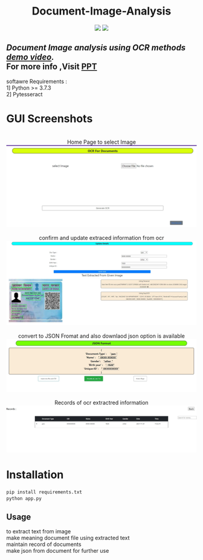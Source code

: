 

<h1 align="center">Document-Image-Analysis</h1>

<p align="center">

<img src="https://img.shields.io/badge/made%20by-Rahul Agrawal-blue.svg" >


<img src="https://badges.frapsoft.com/os/v1/open-source.svg?v=103" >



</p>

_Document Image analysis using OCR methods [demo video](https://drive.google.com/file/d/1BlJTtyT7PXA3r30VihD6vIZwTpIUw0Ow/view?usp=sharing)._
</br> For more info            ,Visit  [PPT](https://github.com/rahul-agrawal-99/Document-Image-Analysis/blob/master/ReadmeReq/ppt.pptx)
---

softawre Requirements : 
 </br>1] Python >= 3.7.3
 </br>2] Pytesseract


# GUI Screenshots


<p align="center">
</br> Home Page to select Image</br>
<img src="ReadmeReq/home.jpg" >
</br></br> confirm and update extraced information from ocr</br>
<img src="ReadmeReq/update.jpg" >
</br> </br>convert to JSON Fromat and also downlaod json option is available</br>
<img src="ReadmeReq/down.jpg" >
</br></br> Records of ocr extractred information</br>
<img src="ReadmeReq/record.jpg" >

</p>

# Installation

`pip install requirements.txt`   </br>
`python app.py`   </br>


## Usage

to extract text from image   </br>
make meaning document file using extracted text  </br>
maintain record of documents </br>
make json from document for further use</br>

